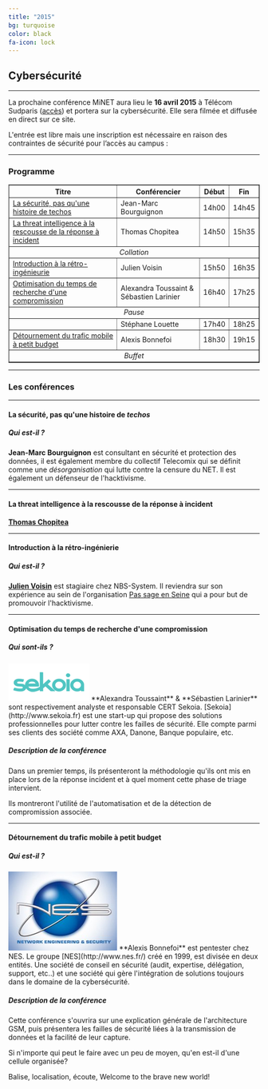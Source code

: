 ```yaml
---
title: "2015"
bg: turquoise
color: black
fa-icon: lock
---
```


## Cybersécurité

-------------------------

La prochaine conférence MiNET aura lieu le **16 avril 2015** à Télécom Sudparis ([accès](#accès)) et portera sur la cybersécurité. Elle sera filmée et diffusée en direct sur ce site.

L'entrée est libre mais une inscription est nécessaire en raison des contraintes de sécurité pour l’accès au campus :

<center><a href="https://conference.minet.net/inscription/">
<span class="fa-stack subtlecircle" style="font-size:40px; background:rgba(255,255,255,0.1)">
  <i class="fa fa-circle fa-stack-2x text-white"></i>
  <i class="fa fa-user-plus fa-stack-1x text-turquoise"></i>
</span>
</a></center>

-------------------------

### <i class="fa fa-calendar"></i> Programme

<center>
<table border="1">
   <tr>
       <th><strong>Titre</strong></th>
       <th><strong>Conférencier</strong></th>
       <th><strong>Début</strong></th>
       <th><strong>Fin</strong></th>
   </tr>
   <tr>
       <td><a href="#la-scurit-pas-quune-histoire-de-techos">La sécurité, pas qu'une histoire de techos</a></td>
       <td>Jean-Marc Bourguignon</td>
       <td>14h00</td>
       <td>14h45</td>
   </tr>
   <tr>
       <td><a href="#la-threat-intelligence--la-rescousse-de-la-rponse--incident">La threat intelligence à la rescousse de la réponse à incident</a></td>
       <td>Thomas Chopitea</td>
       <td>14h50</td>
       <td>15h35</td>
   </tr>
   <tr>
       <td colspan="4"><em><center>Collation</center></em></td>
   </tr>
      <tr>
       <td><a href="#introduction--la-rtro-ingnierie">Introduction à la rétro-ingénieurie</a></td>
       <td>Julien Voisin</td>
       <td>15h50</td>
       <td>16h35</td>
   </tr>
   <tr>
       <td><a href="#optimisation-du-temps-de-recherche-dune-compromission">Optimisation du temps de recherche d'une compromission</a></td>
       <td>Alexandra Toussaint & Sébastien Larinier</td>
       <td>16h40</td>
       <td>17h25</td>
   </tr>
      <tr>
       <td colspan="4"><em><center>Pause</center></em></td>
   </tr>
   <tr>
       <td><a href="#"></a></td>
       <td>Stéphane Louette</td>
       <td>17h40</td>
       <td>18h25</td>
   </tr>
   <tr>
       <td><a href="#dtournement-du-trafic-mobile--petit-budget">Détournement du trafic mobile à petit budget</a></td>
       <td>Alexis Bonnefoi</td>
       <td>18h30</td>
       <td>19h15</td>
   </tr>
   <tr>
       <td colspan="4"><em><center>Buffet</center></em></td>
   </tr>
</table>
</center>

-------------------------

### Les conférences

-------------------------

#### La sécurité, pas qu'une histoire de *techos*

##### Qui est-il ?

**Jean-Marc Bourguignon** est consultant en sécurité et protection des données, il est également membre du collectif Telecomix qui se définit comme une *désorganisation* qui lutte contre la censure du NET. Il est également un défenseur de l'hacktivisme.

-------------------------------------------

#### La threat intelligence à la rescousse de la réponse à incident

**[Thomas Chopitea](http://tomchop.me/)**

-------------------------------------------

#### Introduction à la rétro-ingénierie

##### Qui est-il ?

**[Julien Voisin](http://dustri.org/)** est stagiaire chez NBS-System. Il reviendra sur son expérience au sein de l'organisation [Pas sage en Seine](http://www.passageenseine.org/) qui a pour but de promouvoir l'hacktivisme.

--------------------------------------------

#### Optimisation du temps de recherche d'une compromission

##### Qui sont-ils ?

<img class="right" width="162" height="76" src="img/sekoia.png">
**Alexandra Toussaint** & **Sébastien Larinier** sont respectivement analyste et responsable CERT Sekoia. [Sekoia](http://www.sekoia.fr) est une start-up qui propose des solutions professionnelles pour lutter contre les failles de sécurité. Elle compte parmi ses clients des société comme AXA, Danone, Banque populaire, etc.

##### Description de la conférence

Dans un premier temps, ils présenteront la méthodologie qu'ils ont mis en place lors de la réponse incident et à quel moment cette phase de triage intervient.

Ils montreront l'utilité de l'automatisation et de la détection de compromission associée.

---------------------------------------------

#### Détournement du trafic mobile à petit budget

##### Qui est-il ?

<img class="right" width="218" height="158" src="img/nes.jpg">
**Alexis Bonnefoi** est pentester chez NES. Le groupe [NES](http://www.nes.fr/) créé en 1999, est divisée en deux entités. Une société de conseil en sécurité (audit, expertise, délégation, support, etc..) et une société qui gère l'intégration de solutions toujours dans le domaine de la cybersécurité.

##### Description de la conférence

Cette conférence s'ouvrira sur une explication générale de l'architecture GSM, puis présentera les failles de sécurité liées à la transmission de données et la facilité de leur capture.

Si n'importe qui peut le faire avec un peu de moyen, qu'en est-il d'une cellule organisée?

Balise, localisation, écoute, Welcome to the brave new world!
